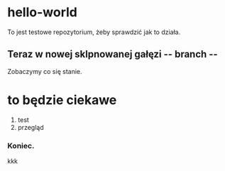# hello-world
To jest testowe repozytorium, żeby sprawdzić jak to działa.
## Teraz w nowej sklpnowanej gałęzi -- branch --
Zobaczymy co się stanie.
# to będzie ciekawe
1. test
2. przegląd
### Koniec.
kkk

